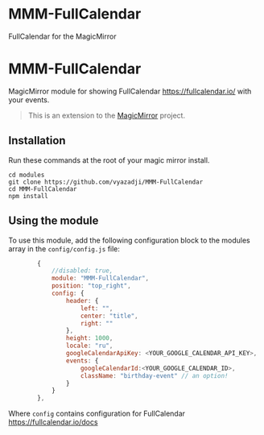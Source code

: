 # MMM-FullCalendar
FullCalendar for the MagicMirror



# MMM-FullCalendar
MagicMirror module for showing FullCalendar https://fullcalendar.io/ with your events. 
> This is an extension to the [MagicMirror](https://github.com/MichMich/MagicMirror) project. 

## Installation
Run these commands at the root of your magic mirror install.

```shell
cd modules
git clone https://github.com/vyazadji/MMM-FullCalendar
cd MMM-FullCalendar
npm install
```

## Using the module
To use this module, add the following configuration block to the modules array in the `config/config.js` file:
```js
		{
			//disabled: true,
			module: "MMM-FullCalendar",
			position: "top_right",
			config: {
				header: {
					left: "",
					center: "title",
					right: ""
				},
				height: 1000,
				locale: "ru",
				googleCalendarApiKey: <YOUR_GOOGLE_CALENDAR_API_KEY>,
				events: {
					googleCalendarId:<YOUR_GOOGLE_CALENDAR_ID>,
					className: "birthday-event" // an option!
				}
			}
		},

```
Where `config` contains configuration for FullCalendar https://fullcalendar.io/docs
